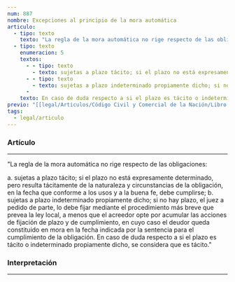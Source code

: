 ```yaml
---
num: 887
nombre: Excepciones al principio de la mora automática
articulo:
  - tipo: texto
    texto: "La regla de la mora automática no rige respecto de las obligaciones:"
  - tipo: texto
    enumeracion: 5
    textos:
      - - tipo: texto
        - texto: sujetas a plazo tácito; si el plazo no está expresamente determinado, pero resulta tácitamente de la naturaleza y circunstancias de la obligación, en la fecha que conforme a los usos y a la buena fe, debe cumplirse;
      - - tipo: texto
        - texto: sujetas a plazo indeterminado propiamente dicho; si no hay plazo, el juez a pedido de parte, lo debe fijar mediante el procedimiento más breve que prevea la ley local, a menos que el acreedor opte por acumular las acciones de fijación de plazo y de cumplimiento, en cuyo caso el deudor queda constituido en mora en la fecha indicada por la sentencia para el cumplimiento de la obligación.
      - 
    texto: En caso de duda respecto a si el plazo es tácito o indeterminado propiamente dicho, se considera que es tácito.
previo: "[[legal/Articulos/Código Civil y Comercial de la Nación/Libro Tercero/Título 1/Capítulo 4/Sección 2/Sección 2, Mora.md|Sección 2, Mora]]"
tags:
  - legal/articulo
---
```

### Artículo
---
"La regla de la mora automática no rige respecto de las obligaciones:

 a. sujetas a plazo tácito; si el plazo no está expresamente determinado, pero resulta tácitamente de la naturaleza y circunstancias de la obligación, en la fecha que conforme a los usos y a la buena fe, debe cumplirse;
 b. sujetas a plazo indeterminado propiamente dicho; si no hay plazo, el juez a pedido de parte, lo debe fijar mediante el procedimiento más breve que prevea la ley local, a menos que el acreedor opte por acumular las acciones de fijación de plazo y de cumplimiento, en cuyo caso el deudor queda constituido en mora en la fecha indicada por la sentencia para el cumplimiento de la obligación.
En caso de duda respecto a si el plazo es tácito o indeterminado propiamente dicho, se considera que es tácito."

### Interpretación
---
